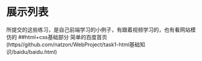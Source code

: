 展示列表
==========
所提交的这些练习，是自己前端学习的小例子，有跟着视频学习的，也有看网站模仿的
##html+css基础部分
简单的百度首页(https//github.com/natzon/WebProject/task1-html基础知识/baidu/baidu.html)
